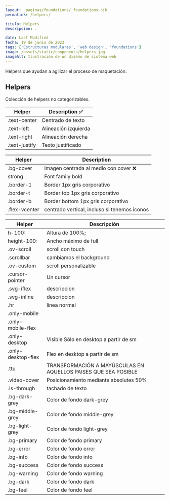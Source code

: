 ```yaml
---
layout: _paginas/foundations/_foundations.njk
permalink: /helpers/

titulo: Helpers
descripcion: .

date: Last Modified
fecha: 19 de junio de 2023
tags: ['Estructuras modulares', 'web design', 'foundations']
image: /assets/static/components/helpers.jpg
imageAlt: Ilustración de un diseño de sistema web
---
```


Helpers que ayudan a agilizar el proceso de maquetación.

## Helpers

Colección de helpers no categorizables.

| Helper        | Description ✅       |
| ------------- | -------------------- |
| .text-center  | Centrado de texto    |
| .text-left    | Alineación izquierda |
| .text-right   | Alineación derecha   |
| .text-justify | Texto justificado    |

| Helper        | Description                                  |
| ------------- | -------------------------------------------- |
| .bg-cover     | Imagen centrada al medio con cover ❌        |
| strong        | Font family bold                             |
| .border-1     | Border 1px gris corporativo                  |
| .border-t     | Border top 1px gris corporativo              |
| .border-b     | Border bottom 1px gris corporativo           |
| .flex-vcenter | centrado vertical, incluso si tenemos iconos |

| Helper             | Descripción                                                    |
| ------------------ | -------------------------------------------------------------- |
| h-100:             | Altura de 100%;                                                |
| height-100:        | Ancho máximo de full                                           |
| .ov-scroll         | scroll con touch                                               |
| .scrollbar         | cambiamos el background                                        |
| .ov-custom         | scroll personalizable                                          |
| .cursor-pointer    | Un cursor                                                      |
| .svg-iflex         | descripcion                                                    |
| .svg-inline        | descripcion                                                    |
| .hr                | línea normal                                                   |
| .only-mobile       |                                                                |
| .only-mobile-flex  |                                                                |
| .only-desktop      | Visible Sólo en desktop a partir de sm                         |
| .only-desktop-flex | Flex en desktop a partir de sm                                 |
| .ttu               | TRANSFORMACIÓN A MAYÚSCULAS EN AQUELLOS PAISES QUE SEA POSIBLE |
| .video-cover       | Posicionamiento mediante absolutes 50%                         |
| .is-through        | tachado de texto                                               |
| .bg-dark-grey      | Color de fondo dark-grey                                       |
| .bg-middle-grey    | Color de fondo middle-grey                                     |
| .bg-light-grey     | Color de fondo light-grey                                      |
| .bg-primary        | Color de fondo primary                                         |
| .bg-error          | Color de fondo error                                           |
| .bg-info           | Color de fondo info                                            |
| .bg-success        | Color de fondo success                                         |
| .bg-warning        | Color de fondo warning                                         |
| .bg-dark           | Color de fondo dark                                            |
| .bg-feel           | Color de fondo feel                                            |
